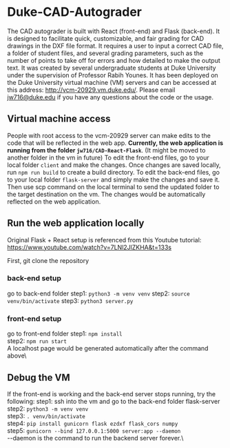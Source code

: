 # Duke-CAD-Autograder

The CAD autograder is built with React (front-end) and Flask (back-end). It is designed to facilitate quick, customizable, and fair grading for CAD drawings in the DXF file format. It requires a user to input a correct CAD file, a folder of student
files, and several grading parameters, such as the number of points to take off for errors and how detailed to make the output text. It was created by several undergraduate students 
at Duke University under the supervision of Professor Rabih Younes. It has been deployed on the Duke University virtual machine (VM) servers and can be accessed at this address:
http://vcm-20929.vm.duke.edu/. Please email jw716@duke.edu if you have any questions about the code or the usage.

## Virtual machine access
People with root access to the vcm-20929 server can make edits to the code that will be reflected in the web app. **Currently, the web application is running from the folder ```jw716/CAD-React-Flask```**. (It might be moved to another folder in the vm in future) To edit the front-end files, go to your local folder ```client``` and make the changes. Once changes are saved locally, run ```npm run build``` to create a build directory. To edit the back-end files, go to your local folder ```flask-server``` and simply make the changes and save it. Then use scp command on the local terminal to send the updated folder to the target destination on the vm. The changes would be automatically reflected on the web application.

## Run the web application locally
Original Flask + React setup is referenced from this Youtube tutorial: https://www.youtube.com/watch?v=7LNl2JlZKHA&t=133s

First, git clone the repository
### back-end setup
go to back-end folder
step1: ```python3 -m venv venv```
step2: ```source venv/bin/activate```
step3: ```python3 server.py```

### front-end setup
go to front-end folder
step1: ```npm install```\
step2: ```npm run start```\
A localhost page would be generated automatically after the command above\

## Debug the VM
If the front-end is working and the back-end server stops running, try the following:
step1: ssh into the vm and go to the back-end folder flask-server
step2: ```python3 -m venv venv```\
step3: ```. venv/bin/activate```\
step4: ```pip install gunicorn flask ezdxf flask_cors numpy```\
step5: ```gunicorn --bind 127.0.0.1:5000 server:app --daemon```\
--daemon is the command to run the backend server forever.\
